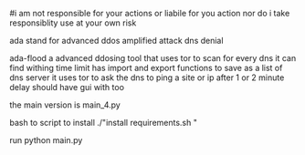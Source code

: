 

#i am not responsible for your actions or liabile for you action nor do i take responsiblity use at your own risk

ada stand for advanced ddos amplified attack dns denial

ada-flood
a advanced ddosing tool that uses tor to scan for every dns it can find withing time limit has import and export functions to save as 
a list of dns server it uses tor to ask the dns to ping a site or ip after 1 or 2 minute delay should have gui with too

the main version is main_4.py 

bash to script to install ./"install requirements.sh "

run python main.py
